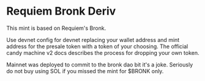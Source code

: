 # Requiem Bronk Deriv
This mint is based on Requiem's Bronk.

Use devnet config for devnet replacing your wallet address and mint address for the presale token with a token of your choosing. The official candy machine v2 docs describes the process for dropping your own token.

Mainnet was deployed to commit to the bronk dao bit it's a joke. Seriously do not buy using SOL if you missed the mint for $BRONK only.
